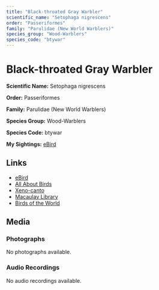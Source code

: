 ```yaml
---
title: "Black-throated Gray Warbler"
scientific_name: "Setophaga nigrescens"
order: "Passeriformes"
family: "Parulidae (New World Warblers)"
species_group: "Wood-Warblers"
species_code: "btywar"
---
```


# Black-throated Gray Warbler

**Scientific Name:** Setophaga nigrescens

**Order:** Passeriformes

**Family:** Parulidae (New World Warblers)

**Species Group:** Wood-Warblers

**Species Code:** btywar

**My Sightings:** [eBird](https://ebird.org/lifelist?r=world&time=life&spp=btywar)

## Links
* [eBird](https://ebird.org/species/btywar) 
* [All About Birds](https://www.allaboutbirds.org/guide/btywar) 
* [Xeno-canto](https://www.xeno-canto.org/species/setophaga-nigrescens) 
* [Macaulay Library](https://search.macaulaylibrary.org/catalog?taxonCode=btywar&sort=rating_rank_desc)
* [Birds of the World](https://birdsoftheworld.org/bow/species/btywar)

## Media
### Photographs
No photographs available.

### Audio Recordings
No audio recordings available.
